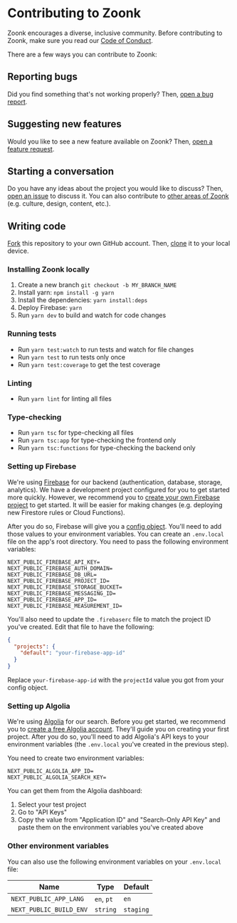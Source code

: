 # Contributing to Zoonk

Zoonk encourages a diverse, inclusive community. Before contributing to Zoonk, make sure you read our [Code of Conduct](./CODE_OF_CONDUCT.md).

There are a few ways you can contribute to Zoonk:

## Reporting bugs

Did you find something that's not working properly? Then, [open a bug report](https://github.com/zoonk/web/issues/new?labels=bug&template=bug_report.md).

## Suggesting new features

Would you like to see a new feature available on Zoonk? Then, [open a feature request](https://github.com/zoonk/web/issues/new?labels=enhancement&template=feature_request.md).

## Starting a conversation

Do you have any ideas about the project you would like to discuss? Then, [open an issue](https://github.com/zoonk/web/issues/new) to discuss it. You can also contribute to [other areas of Zoonk](https://en.zoonk.org/posts/how-can-i-contribute-to-zoonk-tmjf1m4wo) (e.g. culture, design, content, etc.).

## Writing code

[Fork](https://help.github.com/articles/fork-a-repo/) this repository to your own GitHub account. Then, [clone](https://help.github.com/articles/cloning-a-repository/) it to your local device.

### Installing Zoonk locally

1. Create a new branch `git checkout -b MY_BRANCH_NAME`
1. Install yarn: `npm install -g yarn`
1. Install the dependencies: `yarn install:deps`
1. Deploy Firebase: `yarn`
1. Run `yarn dev` to build and watch for code changes

### Running tests

- Run `yarn test:watch` to run tests and watch for file changes
- Run `yarn test` to run tests only once
- Run `yarn test:coverage` to get the test coverage

### Linting

- Run `yarn lint` for linting all files

### Type-checking

- Run `yarn tsc` for type-checking all files
- Run `yarn tsc:app` for type-checking the frontend only
- Run `yarn tsc:functions` for type-checking the backend only

### Setting up Firebase

We're using [Firebase](https://firebase.google.com) for our backend (authentication, database, storage, analytics). We have a development project configured for you to get started more quickly. However, we recommend you to [create your own Firebase project](https://firebase.google.com/docs/web/setup) to get started. It will be easier for making changes (e.g. deploying new Firestore rules or Cloud Functions).

After you do so, Firebase will give you a [config object](https://firebase.google.com/docs/web/setup#config-object). You'll need to add those values to your environment variables. You can create an `.env.local` file on the app's root directory. You need to pass the following environment variables:

```
NEXT_PUBLIC_FIREBASE_API_KEY=
NEXT_PUBLIC_FIREBASE_AUTH_DOMAIN=
NEXT_PUBLIC_FIREBASE_DB_URL=
NEXT_PUBLIC_FIREBASE_PROJECT_ID=
NEXT_PUBLIC_FIREBASE_STORAGE_BUCKET=
NEXT_PUBLIC_FIREBASE_MESSAGING_ID=
NEXT_PUBLIC_FIREBASE_APP_ID=
NEXT_PUBLIC_FIREBASE_MEASUREMENT_ID=
```

You'll also need to update the `.firebaserc` file to match the project ID you've created. Edit that file to have the following:

```json
{
  "projects": {
    "default": "your-firebase-app-id"
  }
}
```

Replace `your-firebase-app-id` with the `projectId` value you got from your config object.

### Setting up Algolia

We're using [Algolia](https://www.algolia.com/) for our search. Before you get started, we recommend you to [create a free Algolia account](https://www.algolia.com/users/sign_up). They'll guide you on creating your first project. After you do so, you'll need to add Algolia's API keys to your environment variables (the `.env.local` you've created in the previous step).

You need to create two environment variables:

```
NEXT_PUBLIC_ALGOLIA_APP_ID=
NEXT_PUBLIC_ALGOLIA_SEARCH_KEY=
```

You can get them from the Algolia dashboard:

1. Select your test project
1. Go to "API Keys"
1. Copy the value from "Application ID" and "Search-Only API Key" and paste them on the environment variables you've created above

### Other environment variables

You can also use the following environment variables on your `.env.local` file:

| Name                    | Type       | Default   |
| ----------------------- | ---------- | --------- |
| `NEXT_PUBLIC_APP_LANG`  | `en`, `pt` | `en`      |
| `NEXT_PUBLIC_BUILD_ENV` | `string`   | `staging` |
